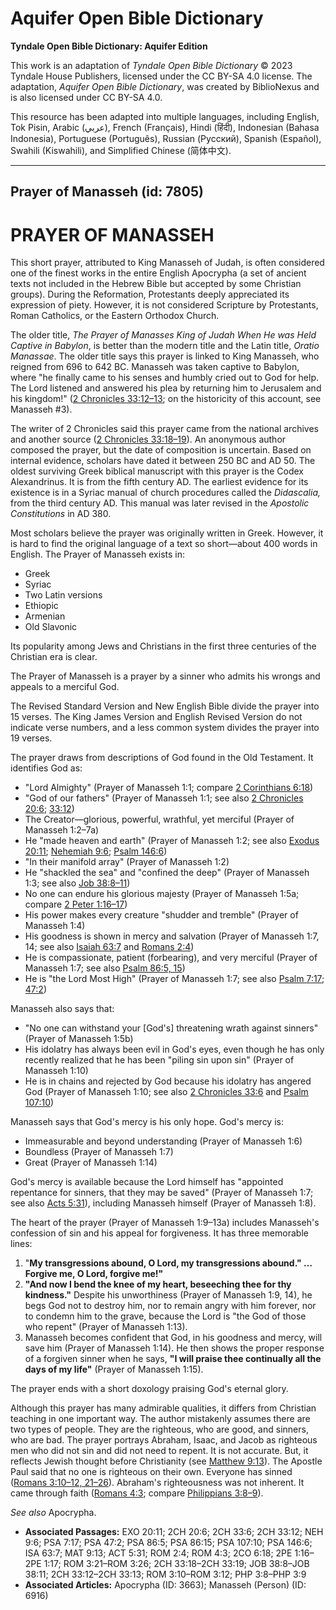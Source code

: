 # Aquifer Open Bible Dictionary

**Tyndale Open Bible Dictionary: Aquifer Edition**

This work is an adaptation of *Tyndale Open Bible Dictionary* © 2023 Tyndale House Publishers, licensed under the CC BY\-SA 4\.0 license. The adaptation, *Aquifer Open Bible Dictionary*, was created by BiblioNexus and is also licensed under CC BY\-SA 4\.0\.

This resource has been adapted into multiple languages, including English, Tok Pisin, Arabic (عربي), French (Français), Hindi (हिंदी), Indonesian (Bahasa Indonesia), Portuguese (Português), Russian (Русский), Spanish (Español), Swahili (Kiswahili), and Simplified Chinese (简体中文).



--------------------------------

## Prayer of Manasseh (id: 7805)

PRAYER OF MANASSEH
==================

This short prayer, attributed to King Manasseh of Judah, is often considered one of the finest works in the entire English Apocrypha (a set of ancient texts not included in the Hebrew Bible but accepted by some Christian groups). During the Reformation, Protestants deeply appreciated its expression of piety. However, it is not considered Scripture by Protestants, Roman Catholics, or the Eastern Orthodox Church.

The older title, *The Prayer of Manasses King of Judah When He was Held Captive in Babylon*, is better than the modern title and the Latin title, *Oratio Manassae*. The older title says this prayer is linked to King Manasseh, who reigned from 696 to 642 BC. Manasseh was taken captive to Babylon, where "he finally came to his senses and humbly cried out to God for help. The Lord listened and answered his plea by returning him to Jerusalem and his kingdom!" ([2 Chronicles 33:12–13](https://ref.ly/2Chr33:12-2Chr33:13); on the historicity of this account, see Manasseh \#3\). 

The writer of 2 Chronicles said this prayer came from the national archives and another source ([2 Chronicles 33:18–19](https://ref.ly/2Chr33:18-2Chr33:19)). An anonymous author composed the prayer, but the date of composition is uncertain. Based on internal evidence, scholars have dated it between 250 BC and AD 50\. The oldest surviving Greek biblical manuscript with this prayer is the Codex Alexandrinus. It is from the fifth century AD. The earliest evidence for its existence is in a Syriac manual of church procedures called the *Didascalia,* from the third century AD. This manual was later revised in the *Apostolic Constitutions* in AD 380\.

Most scholars believe the prayer was originally written in Greek. However, it is hard to find the original language of a text so short—about 400 words in English. The Prayer of Manasseh exists in: 

* Greek
* Syriac
* Two Latin versions
* Ethiopic
* Armenian
* Old Slavonic

Its popularity among Jews and Christians in the first three centuries of the Christian era is clear.

The Prayer of Manasseh is a prayer by a sinner who admits his wrongs and appeals to a merciful God. 

The Revised Standard Version and New English Bible divide the prayer into 15 verses. The King James Version and English Revised Version do not indicate verse numbers, and a less common system divides the prayer into 19 verses. 

The prayer draws from descriptions of God found in the Old Testament. It identifies God as: 

* "Lord Almighty" (Prayer of Manasseh 1:1; compare [2 Corinthians 6:18](https://ref.ly/2Cor6:18))
* "God of our fathers" (Prayer of Manasseh 1:1; see also [2 Chronicles 20:6](https://ref.ly/2Chr20:6); [33:12](https://ref.ly/2Chr33:12))
* The Creator—glorious, powerful, wrathful, yet merciful (Prayer of Manasseh 1:2–7a)
* He "made heaven and earth" (Prayer of Manasseh 1:2; see also [Exodus 20:11](https://ref.ly/Exod20:11); [Nehemiah 9:6](https://ref.ly/Neh9:6); [Psalm 146:6](https://ref.ly/Ps146:6))
* "In their manifold array" (Prayer of Manasseh 1:2\)
* He "shackled the sea" and "confined the deep" (Prayer of Manasseh 1:3; see also [Job 38:8–11](https://ref.ly/Job38:8-Job38:11))
* No one can endure his glorious majesty (Prayer of Manasseh 1:5a; compare [2 Peter 1:16–17](https://ref.ly/2Pet1:16-2Pet1:17))
* His power makes every creature "shudder and tremble" (Prayer of Manasseh 1:4\)
* His goodness is shown in mercy and salvation (Prayer of Manasseh 1:7, 14; see also [Isaiah 63:7](https://ref.ly/Isa63:7) and [Romans 2:4](https://ref.ly/Rom2:4))
* He is compassionate, patient (forbearing), and very merciful (Prayer of Manasseh 1:7; see also [Psalm 86:5, 15](https://ref.ly/Ps86:5))
* He is "the Lord Most High" (Prayer of Manasseh 1:7; see also [Psalm 7:17](https://ref.ly/Ps7:17); [47:2](https://ref.ly/Ps47:2))

Manasseh also says that:

* "No one can withstand your \[God's] threatening wrath against sinners" (Prayer of Manasseh 1:5b)
* His idolatry has always been evil in God's eyes, even though he has only recently realized that he has been "piling sin upon sin" (Prayer of Manasseh 1:10\)
* He is in chains and rejected by God because his idolatry has angered God (Prayer of Manasseh 1:10; see also [2 Chronicles 33:6](https://ref.ly/2Chr33:6) and [Psalm 107:10](https://ref.ly/Ps107:10))

Manasseh says that God's mercy is his only hope. God's mercy is:

* Immeasurable and beyond understanding (Prayer of Manasseh 1:6\)
* Boundless (Prayer of Manasseh 1:7\)
* Great (Prayer of Manasseh 1:14\)

God's mercy is available because the Lord himself has "appointed repentance for sinners, that they may be saved" (Prayer of Manasseh 1:7; see also [Acts 5:31](https://ref.ly/Acts5:31)), including Manasseh himself (Prayer of Manasseh 1:8\).

The heart of the prayer (Prayer of Manasseh 1:9–13a) includes Manasseh's confession of sin and his appeal for forgiveness. It has three memorable lines: 

1. "**My transgressions abound, O Lord, my transgressions abound." … Forgive me, O Lord, forgive me!"**
2. **"And now I bend the knee of my heart, beseeching thee for thy kindness."** Despite his unworthiness (Prayer of Manasseh 1:9, 14\), he begs God not to destroy him, nor to remain angry with him forever, nor to condemn him to the grave, because the Lord is "the God of those who repent" (Prayer of Manasseh 1:13\).
3. Manasseh becomes confident that God, in his goodness and mercy, will save him (Prayer of Manasseh 1:14\). He then shows the proper response of a forgiven sinner when he says, **"I will praise thee continually all the days of my life"** (Prayer of Manasseh 1:15\).

The prayer ends with a short doxology praising God's eternal glory.

Although this prayer has many admirable qualities, it differs from Christian teaching in one important way. The author mistakenly assumes there are two types of people. They are the righteous, who are good, and sinners, who are bad. The prayer portrays Abraham, Isaac, and Jacob as righteous men who did not sin and did not need to repent. It is not accurate. But, it reflects Jewish thought before Christianity (see [Matthew 9:13](https://ref.ly/Matt9:13)). The Apostle Paul said that no one is righteous on their own. Everyone has sinned ([Romans 3:10–12, 21–26](https://ref.ly/Rom3:10-Rom3:12)). Abraham's righteousness was not inherent. It came through faith ([Romans 4:3](https://ref.ly/Rom4:3); compare [Philippians 3:8–9](https://ref.ly/Phil3:8-Phil3:9)).

*See also* Apocrypha.

* **Associated Passages:** EXO 20:11; 2CH 20:6; 2CH 33:6; 2CH 33:12; NEH 9:6; PSA 7:17; PSA 47:2; PSA 86:5; PSA 86:15; PSA 107:10; PSA 146:6; ISA 63:7; MAT 9:13; ACT 5:31; ROM 2:4; ROM 4:3; 2CO 6:18; 2PE 1:16–2PE 1:17; ROM 3:21–ROM 3:26; 2CH 33:18–2CH 33:19; JOB 38:8–JOB 38:11; 2CH 33:12–2CH 33:13; ROM 3:10–ROM 3:12; PHP 3:8–PHP 3:9
* **Associated Articles:** Apocrypha (ID: 3663); Manasseh (Person) (ID: 6916)

